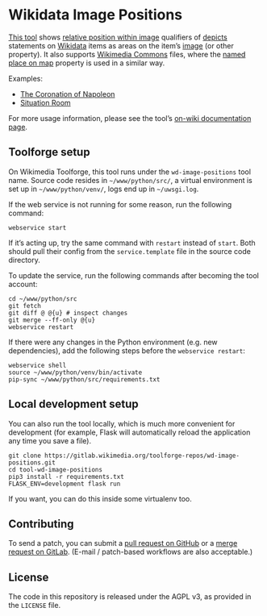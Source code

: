 # Wikidata Image Positions

[This tool](https://wd-image-positions.toolforge.org/) shows
[relative position within image](https://www.wikidata.org/wiki/Property:P2677) qualifiers
of [depicts](https://www.wikidata.org/wiki/Property:P180) statements on [Wikidata](https://www.wikidata.org/) items
as areas on the item’s [image](https://www.wikidata.org/wiki/Property:P18) (or other property).
It also supports [Wikimedia Commons](https://commons.wikimedia.org/) files,
where the [named place on map](https://www.wikidata.org/wiki/Property:P9664) property is used in a similar way.

Examples:

* [The Coronation of Napoleon](https://wd-image-positions.toolforge.org/item/Q1231009)
* [Situation Room](https://wd-image-positions.toolforge.org/item/Q2915674)

For more usage information,
please see the tool’s [on-wiki documentation page](https://www.wikidata.org/wiki/User:Lucas_Werkmeister/Wikidata_Image_Positions).

## Toolforge setup

On Wikimedia Toolforge, this tool runs under the `wd-image-positions` tool name.
Source code resides in `~/www/python/src/`,
a virtual environment is set up in `~/www/python/venv/`,
logs end up in `~/uwsgi.log`.

If the web service is not running for some reason, run the following command:
```
webservice start
```
If it’s acting up, try the same command with `restart` instead of `start`.
Both should pull their config from the `service.template` file in the source code directory.

To update the service, run the following commands after becoming the tool account:
```
cd ~/www/python/src
git fetch
git diff @ @{u} # inspect changes
git merge --ff-only @{u}
webservice restart
```

If there were any changes in the Python environment (e.g. new dependencies),
add the following steps before the `webservice restart`:
```
webservice shell
source ~/www/python/venv/bin/activate
pip-sync ~/www/python/src/requirements.txt
```

## Local development setup

You can also run the tool locally, which is much more convenient for development
(for example, Flask will automatically reload the application any time you save a file).

```
git clone https://gitlab.wikimedia.org/toolforge-repos/wd-image-positions.git
cd tool-wd-image-positions
pip3 install -r requirements.txt
FLASK_ENV=development flask run
```

If you want, you can do this inside some virtualenv too.

## Contributing

To send a patch, you can submit a
[pull request on GitHub](https://github.com/lucaswerkmeister/tool-wd-image-positions) or a
[merge request on GitLab](https://gitlab.wikimedia.org/toolforge-repos/wd-image-positions/-/merge_requests).
(E-mail / patch-based workflows are also acceptable.)

## License

The code in this repository is released under the AGPL v3, as provided in the `LICENSE` file.
